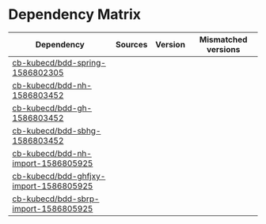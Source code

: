 # Dependency Matrix

Dependency | Sources | Version | Mismatched versions
---------- | ------- | ------- | -------------------
[cb-kubecd/bdd-spring-1586802305](https://github.com/cb-kubecd/bdd-spring-1586802305.git) |  | []() | 
[cb-kubecd/bdd-nh-1586803452](https://github.com/cb-kubecd/bdd-nh-1586803452.git) |  | []() | 
[cb-kubecd/bdd-gh-1586803452](https://github.com/cb-kubecd/bdd-gh-1586803452.git) |  | []() | 
[cb-kubecd/bdd-sbhg-1586803452](https://github.com/cb-kubecd/bdd-sbhg-1586803452.git) |  | []() | 
[cb-kubecd/bdd-nh-import-1586805925](https://github.com/cb-kubecd/bdd-nh-import-1586805925.git) |  | []() | 
[cb-kubecd/bdd-ghfjxy-import-1586805925](https://github.com/cb-kubecd/bdd-ghfjxy-import-1586805925.git) |  | []() | 
[cb-kubecd/bdd-sbrp-import-1586805925](https://github.com/cb-kubecd/bdd-sbrp-import-1586805925.git) |  | []() | 
